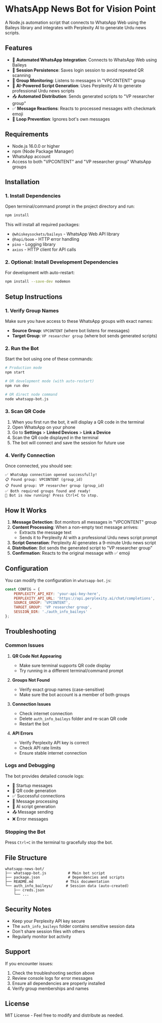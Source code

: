 # WhatsApp News Bot for Vision Point

A Node.js automation script that connects to WhatsApp Web using the Baileys library and integrates with Perplexity AI to generate Urdu news scripts.

## Features

- 🤖 **Automated WhatsApp Integration**: Connects to WhatsApp Web using Baileys
- 📱 **Session Persistence**: Saves login session to avoid repeated QR scanning
- 🎯 **Group Monitoring**: Listens to messages in "VPCONTENT" group
- 🤖 **AI-Powered Script Generation**: Uses Perplexity AI to generate professional Urdu news scripts
- 📤 **Automated Distribution**: Sends generated scripts to "VP researcher group"
- ✅ **Message Reactions**: Reacts to processed messages with checkmark emoji
- 🔄 **Loop Prevention**: Ignores bot's own messages

## Requirements

- Node.js 16.0.0 or higher
- npm (Node Package Manager)
- WhatsApp account
- Access to both "VPCONTENT" and "VP researcher group" WhatsApp groups

## Installation

### 1. Install Dependencies

Open terminal/command prompt in the project directory and run:

```bash
npm install
```

This will install all required packages:
- `@whiskeysockets/baileys` - WhatsApp Web API library
- `@hapi/boom` - HTTP error handling
- `pino` - Logging library
- `axios` - HTTP client for API calls

### 2. Optional: Install Development Dependencies

For development with auto-restart:

```bash
npm install --save-dev nodemon
```

## Setup Instructions

### 1. Verify Group Names

Make sure you have access to these WhatsApp groups with exact names:
- **Source Group**: `VPCONTENT` (where bot listens for messages)
- **Target Group**: `VP researcher group` (where bot sends generated scripts)

### 2. Run the Bot

Start the bot using one of these commands:

```bash
# Production mode
npm start

# OR development mode (with auto-restart)
npm run dev

# OR direct node command
node whatsapp-bot.js
```

### 3. Scan QR Code

1. When you first run the bot, it will display a QR code in the terminal
2. Open WhatsApp on your phone
3. Go to **Settings** > **Linked Devices** > **Link a Device**
4. Scan the QR code displayed in the terminal
5. The bot will connect and save the session for future use

### 4. Verify Connection

Once connected, you should see:
```
✅ WhatsApp connection opened successfully!
📋 Found group: VPCONTENT (group_id)
📋 Found group: VP researcher group (group_id)
✅ Both required groups found and ready!
🎉 Bot is now running! Press Ctrl+C to stop.
```

## How It Works

1. **Message Detection**: Bot monitors all messages in "VPCONTENT" group
2. **Content Processing**: When a non-empty text message arrives:
   - Extracts the message text
   - Sends it to Perplexity AI with a professional Urdu news script prompt
3. **Script Generation**: Perplexity AI generates a 9-minute Urdu news script
4. **Distribution**: Bot sends the generated script to "VP researcher group"
5. **Confirmation**: Reacts to the original message with ✅ emoji

## Configuration

You can modify the configuration in `whatsapp-bot.js`:

```javascript
const CONFIG = {
    PERPLEXITY_API_KEY: 'your-api-key-here',
    PERPLEXITY_API_URL: 'https://api.perplexity.ai/chat/completions',
    SOURCE_GROUP: 'VPCONTENT',
    TARGET_GROUP: 'VP researcher group',
    SESSION_DIR: './auth_info_baileys'
};
```

## Troubleshooting

### Common Issues

1. **QR Code Not Appearing**
   - Make sure terminal supports QR code display
   - Try running in a different terminal/command prompt

2. **Groups Not Found**
   - Verify exact group names (case-sensitive)
   - Make sure the bot account is a member of both groups

3. **Connection Issues**
   - Check internet connection
   - Delete `auth_info_baileys` folder and re-scan QR code
   - Restart the bot

4. **API Errors**
   - Verify Perplexity API key is correct
   - Check API rate limits
   - Ensure stable internet connection

### Logs and Debugging

The bot provides detailed console logs:
- 🚀 Startup messages
- 📱 QR code generation
- ✅ Successful connections
- 📨 Message processing
- 🤖 AI script generation
- 📤 Message sending
- ❌ Error messages

### Stopping the Bot

Press `Ctrl+C` in the terminal to gracefully stop the bot.

## File Structure

```
whatsapp-news-bot/
├── whatsapp-bot.js          # Main bot script
├── package.json             # Dependencies and scripts
├── README.md               # This documentation
└── auth_info_baileys/      # Session data (auto-created)
    ├── creds.json
    └── ...
```

## Security Notes

- Keep your Perplexity API key secure
- The `auth_info_baileys` folder contains sensitive session data
- Don't share session files with others
- Regularly monitor bot activity

## Support

If you encounter issues:
1. Check the troubleshooting section above
2. Review console logs for error messages
3. Ensure all dependencies are properly installed
4. Verify group memberships and names

## License

MIT License - Feel free to modify and distribute as needed.